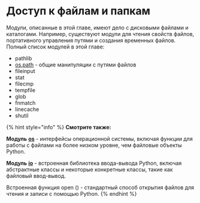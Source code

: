# Доступ к файлам и папкам

Модули, описанные в этой главе, имеют дело с дисковыми файлами и каталогами. Например, существуют модули для чтения свойств файлов, портативного управления путями и создания временных файлов. Полный список модулей в этой главе:

* pathlib
* [os.path](https://treasuremaster.gitbook.io/python-docs/dostup-k-failam-i-papkam/os.path) - общие манипуляции с путями файлов
* fileinput
* stat
* filecmp
* tempfile
* glob
* fnmatch
* linecache
* shutil

{% hint style="info" %}
**Смотрите также:**

**Модуль** [**os**](https://treasuremaster.gitbook.io/python-docs/obshie-sluzhby-operacionnoi-sistemy/os) - интерфейсы операционной системы, включая функции для работы с файлами на более низком уровне, чем файловые объекты Python.

**Модуль** [**io**](https://treasuremaster.gitbook.io/python-docs/obshie-sluzhby-operacionnoi-sistemy/io) - встроенная библиотека ввода-вывода Python, включая абстрактные классы и некоторые конкретные классы, такие как файловый ввод-вывод.

Встроенная функция open \(\) - стандартный способ открытия файлов для чтения и записи с помощью Python.
{% endhint %}



